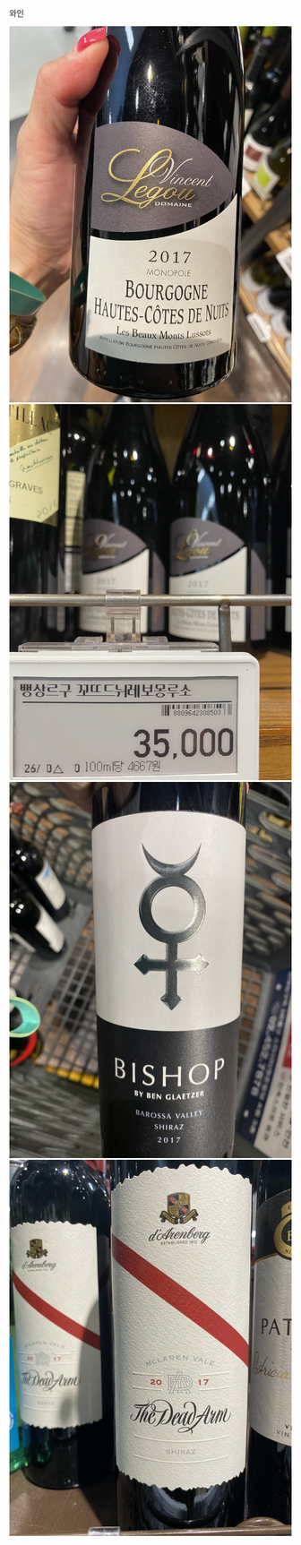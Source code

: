 와인

![](Assets/3599CDCA-5570-4B82-A2E3-496CF7628841.jpg)
![](Assets/84FCECE6-DAAE-4D17-AD9D-95C0E8D0C4E5.jpg)
![](Assets/829F5C2C-9FB3-4B7D-8B22-642A2767E4BB.jpg)
![](Assets/DC64DB18-58FA-48B3-BACF-226662240EC3.jpg)